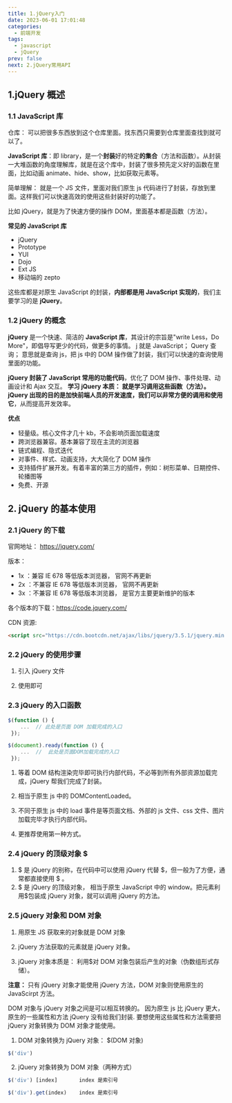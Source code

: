 ```yaml
---
title: 1.jQuery入门
date: 2023-06-01 17:01:48
categories:
  - 前端开发
tags:
  - javascript
  - jQuery
prev: false
next: 2.jQuery常用API
---
```


## 1.jQuery 概述

### 1.1 JavaScript 库

仓库： 可以把很多东西放到这个仓库里面。找东西只需要到仓库里面查找到就可以了。

**JavaScript 库**：即 library，是一个**封装**好的特定**的集合**（方法和函数）。从封装一大堆函数的角度理解库，就是在这个库中，封装了很多预先定义好的函数在里面，比如动画 animate、hide、show，比如获取元素等。

简单理解： 就是一个 JS 文件，里面对我们原生 js 代码进行了封装，存放到里面。这样我们可以快速高效的使用这些封装好的功能了。

比如 jQuery，就是为了快速方便的操作 DOM，里面基本都是函数（方法）。

**常见的 JavaScript 库**

- jQuery
- Prototype
- YUI
- Dojo
- Ext JS
- 移动端的 zepto

这些库都是对原生 JavaScript 的封装，**内部都是用 JavaScript 实现的**，我们主要学习的是 **jQuery**。

### 1.2 jQuery 的概念

**jQuery** 是一个快速、简洁的 **JavaScript 库**，其设计的宗旨是"write Less，Do More"，即倡导写更少的代码，做更多的事情。
j 就是 JavaScript； Query 查询； 意思就是查询 js，把 js 中的 DOM 操作做了封装，我们可以快速的查询使用里面的功能。

**jQuery 封装了 JavaScript 常用的功能代码**，优化了 DOM 操作、事件处理、动画设计和 Ajax 交互。
**学习 jQuery 本质： 就是学习调用这些函数（方法）。**
**jQuery 出现的目的是加快前端人员的开发速度，我们可以非常方便的调用和使用它**，从而提高开发效率。

**优点**

- 轻量级。核心文件才几十 kb，不会影响页面加载速度
- 跨浏览器兼容。基本兼容了现在主流的浏览器
- 链式编程、隐式迭代
- 对事件、样式、动画支持，大大简化了 DOM 操作
- 支持插件扩展开发。有着丰富的第三方的插件，例如：树形菜单、日期控件、轮播图等
- 免费、开源

## 2. jQuery 的基本使用

### 2.1 jQuery 的下载

官网地址： https://jquery.com/

版本：

- 1x ：兼容 IE 678 等低版本浏览器， 官网不再更新
- 2x ：不兼容 IE 678 等低版本浏览器， 官网不再更新
- 3x ：不兼容 IE 678 等低版本浏览器， 是官方主要更新维护的版本

各个版本的下载：https://code.jquery.com/

CDN 资源:

```html
<script src="https://cdn.bootcdn.net/ajax/libs/jquery/3.5.1/jquery.min.js"></script>
```

### 2.2 jQuery 的使用步骤

1. 引入 jQuery 文件

2. 使用即可

### 2.3 jQuery 的入口函数

```javascript
$(function () {
    ...  // 此处是页面 DOM 加载完成的入口
 });
```

```javascript
$(document).ready(function () {
    ...  //  此处是页面DOM加载完成的入口
 });
```

1. 等着 DOM 结构渲染完毕即可执行内部代码，不必等到所有外部资源加载完成，jQuery 帮我们完成了封装。
2. 相当于原生 js 中的 DOMContentLoaded。
3. 不同于原生 js 中的 load 事件是等页面文档、外部的 js 文件、css 文件、图片加载完毕才执行内部代码。

4. 更推荐使用第一种方式。

### 2.4 jQuery 的顶级对象 $

1. $ 是 jQuery 的别称，在代码中可以使用 jQuery 代替 $，但一般为了方便，通常都直接使用 $ 。
2. $ 是 jQuery 的顶级对象， 相当于原生 JavaScript 中的 window。把元素利用$包装成 jQuery 对象，就可以调用 jQuery 的方法。

### 2.5 jQuery 对象和 DOM 对象

1. 用原生 JS 获取来的对象就是 DOM 对象

2. jQuery 方法获取的元素就是 jQuery 对象。

3. jQuery 对象本质是： 利用$对 DOM 对象包装后产生的对象（伪数组形式存储）。

**注意：**
只有 jQuery 对象才能使用 jQuery 方法，DOM 对象则使用原生的 JavaScirpt 方法。

DOM 对象与 jQuery 对象之间是可以相互转换的。
因为原生 js 比 jQuery 更大，原生的一些属性和方法 jQuery 没有给我们封装. 要想使用这些属性和方法需要把 jQuery 对象转换为 DOM 对象才能使用。

1. DOM 对象转换为 jQuery 对象： $(DOM 对象)

```js
$('div')
```

2. jQuery 对象转换为 DOM 对象（两种方式）

```js
$('div') [index]       index 是索引号
```

```js
$('div').get(index)    index 是索引号
```
